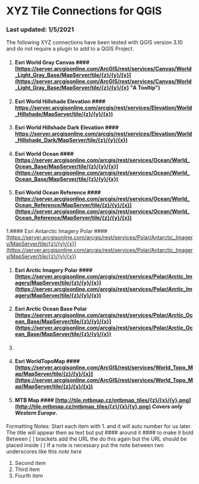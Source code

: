 # XYZ Tile Connections for QGIS
### Last updated: 1/5/2021

The following XYZ connections have been tested with QGIS version 3.10 and do not require a plugin to add to a QGIS Project.

1. #### Esri World Gray Canvas #### [https://server.arcgisonline.com/ArcGIS/rest/services/Canvas/World_Light_Gray_Base/MapServer/tile/{z}/{y}/{x}](https://server.arcgisonline.com/ArcGIS/rest/services/Canvas/World_Light_Gray_Base/MapServer/tile/{z}/{y}/{x} "A Tooltip")
1. #### Esri World Hillshade Elevation #### [https://server.arcgisonline.com/arcgis/rest/services/Elevation/World_Hillshade/MapServer/tile/{z}/{y}/{x})](https://server.arcgisonline.com/arcgis/rest/services/Elevation/World_Hillshade/MapServer/tile/{z}/{y}/{x})
1. #### Esri World Hillshade Dark Elevation #### [https://server.arcgisonline.com/arcgis/rest/services/Elevation/World_Hillshade_Dark/MapServer/tile/{z}/{y}/{x})](https://server.arcgisonline.com/arcgis/rest/services/Elevation/World_Hillshade_Dark/MapServer/tile/{z}/{y}/{x})
1. #### Esri World Ocean #### [https://server.arcgisonline.com/arcgis/rest/services/Ocean/World_Ocean_Base/MapServer/tile/{z}/{y}/{x}](https://server.arcgisonline.com/arcgis/rest/services/Ocean/World_Ocean_Base/MapServer/tile/{z}/{y}/{x})
1. #### Esri World Ocean Reference #### [https://server.arcgisonline.com/arcgis/rest/services/Ocean/World_Ocean_Reference/MapServer/tile/{z}/{y}/{x}](https://server.arcgisonline.com/arcgis/rest/services/Ocean/World_Ocean_Reference/MapServer/tile/{z}/{y}/{x})
1.#### Esri Antarctic Imagery Polar #### [https://server.arcgisonline.com/arcgis/rest/services/Polar/Antarctic_Imagery/MapServer/tile/{z}/{y}/{x}](https://server.arcgisonline.com/arcgis/rest/services/Polar/Antarctic_Imagery/MapServer/tile/{z}/{y}/{x})
1. #### Esri Arctic Imagery Polar #### [https://server.arcgisonline.com/arcgis/rest/services/Polar/Arctic_Imagery/MapServer/tile/{z}/{y}/{x}](https://server.arcgisonline.com/arcgis/rest/services/Polar/Arctic_Imagery/MapServer/tile/{z}/{y}/{x})
1. #### Esri Arctic Ocean Base Polar [https://server.arcgisonline.com/arcgis/rest/services/Polar/Arctic_Ocean_Base/MapServer/tile/{z}/{y}/{x}](https://server.arcgisonline.com/arcgis/rest/services/Polar/Arctic_Ocean_Base/MapServer/tile/{z}/{y}/{x})
1. #### 
1. #### Esri WorldTopoMap #### [https://server.arcgisonline.com/ArcGIS/rest/services/World_Topo_Map/MapServer/tile/{z}/{y}/{x}](https://server.arcgisonline.com/ArcGIS/rest/services/World_Topo_Map/MapServer/tile/{z}/{y}/{x})
1. #### MTB Map #### [http://tile.mtbmap.cz/mtbmap_tiles/{z}/{x}/{y}.png](http://tile.mtbmap.cz/mtbmap_tiles/{z}/{x}/{y}.png) _Covers only Western Europe_.


Formatting Notes:
Start each item with 1. and it will auto number for us later. 
The title will appear then as text but put #### around it #### to make it bold
Between [ ] brackets add the URL the do this again but the URL should be placed inside ( )
If a note is necessary put the note between two underscores like this  _note here_

1. Second item
1. Third item
1. Fourth item 
